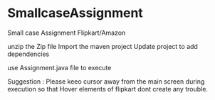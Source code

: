 # SmallcaseAssignment
Small case Assignment Flipkart/Amazon

unzip the Zip file
Import the maven project
Update project to add dependencies

use Assignment.java file to execute

Suggestion : Please keeo cursor away from the main screen during execution so that Hover elements of flipkart dont create any trouble.
